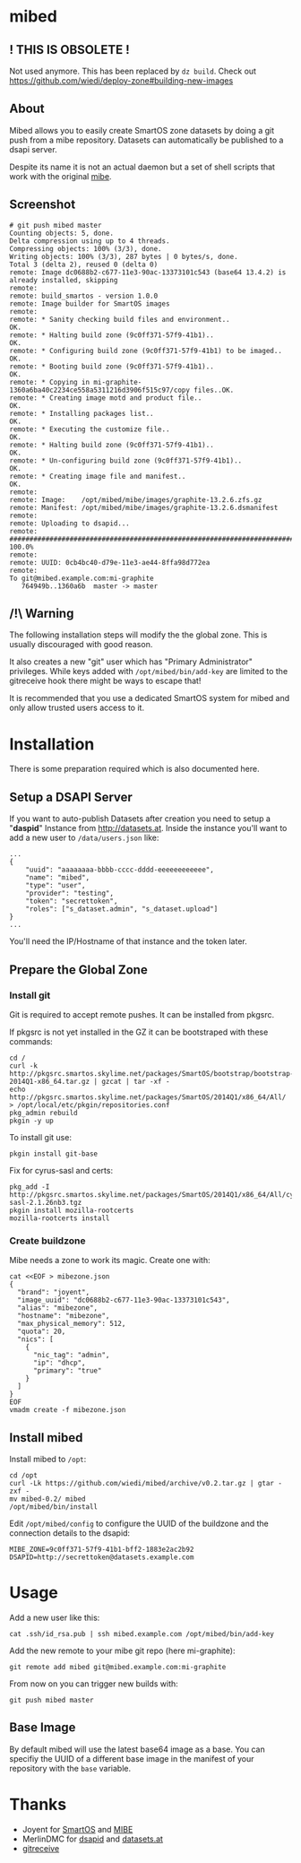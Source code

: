 # mibed

## ! THIS IS OBSOLETE !

Not used anymore. This has been replaced by `dz build`. Check out <https://github.com/wiedi/deploy-zone#building-new-images>

## About

Mibed allows you to easily create SmartOS zone datasets by doing a git push from a mibe repository.
Datasets can automatically be published to a dsapi server.

Despite its name it is not an actual daemon but a set of shell scripts that work with the original [mibe](https://github.com/joyent/mibe).

## Screenshot

	# git push mibed master
	Counting objects: 5, done.
	Delta compression using up to 4 threads.
	Compressing objects: 100% (3/3), done.
	Writing objects: 100% (3/3), 287 bytes | 0 bytes/s, done.
	Total 3 (delta 2), reused 0 (delta 0)
	remote: Image dc0688b2-c677-11e3-90ac-13373101c543 (base64 13.4.2) is already installed, skipping
	remote: 
	remote: build_smartos - version 1.0.0
	remote: Image builder for SmartOS images
	remote: 
	remote: * Sanity checking build files and environment..                       OK.
	remote: * Halting build zone (9c0ff371-57f9-41b1)..                           OK.
	remote: * Configuring build zone (9c0ff371-57f9-41b1) to be imaged..          OK.
	remote: * Booting build zone (9c0ff371-57f9-41b1)..                           OK.
	remote: * Copying in mi-graphite-1360a6ba40c2234ce558a5311216d3906f515c97/copy files..OK.
	remote: * Creating image motd and product file..                              OK.
	remote: * Installing packages list..                                          OK.
	remote: * Executing the customize file..                                      OK.
	remote: * Halting build zone (9c0ff371-57f9-41b1)..                           OK.
	remote: * Un-configuring build zone (9c0ff371-57f9-41b1)..                    OK.
	remote: * Creating image file and manifest..                                  OK.
	remote: 
	remote: Image:    /opt/mibed/mibe/images/graphite-13.2.6.zfs.gz
	remote: Manifest: /opt/mibed/mibe/images/graphite-13.2.6.dsmanifest
	remote: 
	remote: Uploading to dsapid...
	remote: ######################################################################## 100.0%
	remote: 
	remote: UUID: 0cb4bc40-d79e-11e3-ae44-8ffa98d772ea
	remote: 
	To git@mibed.example.com:mi-graphite
	   764949b..1360a6b  master -> master

## /!\ Warning

The following installation steps will modify the the global zone.
This is usually discouraged with good reason.

It also creates a new "git" user which has "Primary Administrator" privileges.
While keys added with <code>/opt/mibed/bin/add-key</code> are limited to the gitreceive hook there might be ways to escape that!

It is recommended that you use a dedicated SmartOS system for mibed and only allow trusted users access to it.

# Installation

There is some preparation required which is also documented here.

## Setup a DSAPI Server

If you want to auto-publish Datasets after creation you need to setup a "**daspid**" Instance from <http://datasets.at>.
Inside the instance you'll want to add a new user to <code>/data/users.json</code> like:

	...
	{
		"uuid": "aaaaaaaa-bbbb-cccc-dddd-eeeeeeeeeeee",
		"name": "mibed",
		"type": "user",
		"provider": "testing",
		"token": "secrettoken",
		"roles": ["s_dataset.admin", "s_dataset.upload"]
	}
	...

You'll need the IP/Hostname of that instance and the token later.

## Prepare the Global Zone

### Install git

Git is required to accept remote pushes. It can be installed from pkgsrc.

If pkgsrc is not yet installed in the GZ it can be bootstraped with these commands:

	cd /
	curl -k http://pkgsrc.smartos.skylime.net/packages/SmartOS/bootstrap/bootstrap-2014Q1-x86_64.tar.gz | gzcat | tar -xf -
	echo http://pkgsrc.smartos.skylime.net/packages/SmartOS/2014Q1/x86_64/All/ > /opt/local/etc/pkgin/repositories.conf
	pkg_admin rebuild
	pkgin -y up

To install git use:

	pkgin install git-base

Fix for cyrus-sasl and certs:

	pkg_add -I http://pkgsrc.smartos.skylime.net/packages/SmartOS/2014Q1/x86_64/All/cyrus-sasl-2.1.26nb3.tgz
	pkgin install mozilla-rootcerts
	mozilla-rootcerts install

### Create buildzone

Mibe needs a zone to work its magic. Create one with:

	cat <<EOF > mibezone.json
	{
	  "brand": "joyent",
	  "image_uuid": "dc0688b2-c677-11e3-90ac-13373101c543",
	  "alias": "mibezone",
	  "hostname": "mibezone",
	  "max_physical_memory": 512,
	  "quota": 20,
	  "nics": [
	    {
	      "nic_tag": "admin",
	      "ip": "dhcp",
	      "primary": "true"
	    }
	  ]
	}
	EOF
	vmadm create -f mibezone.json

## Install mibed

Install mibed to <code>/opt</code>:

	cd /opt
	curl -Lk https://github.com/wiedi/mibed/archive/v0.2.tar.gz | gtar -zxf -
	mv mibed-0.2/ mibed
	/opt/mibed/bin/install

Edit <code>/opt/mibed/config</code> to configure the UUID of the buildzone and the connection details to the dsapid:

	MIBE_ZONE=9c0ff371-57f9-41b1-bff2-1883e2ac2b92
	DSAPID=http://secrettoken@datasets.example.com
	
# Usage

Add a new user like this:

	cat .ssh/id_rsa.pub | ssh mibed.example.com /opt/mibed/bin/add-key

Add the new remote to your mibe git repo (here mi-graphite):

	git remote add mibed git@mibed.example.com:mi-graphite

From now on you can trigger new builds with:

	git push mibed master

## Base Image

By default mibed will use the latest base64 image as a base. You can specifiy the UUID of a different base image in the manifest of your repository with the <code>base</code> variable.

# Thanks

- Joyent for [SmartOS](http://smartos.org) and [MIBE](https://github.com/joyent/mibe)
- MerlinDMC for [dsapid](https://github.com/MerlinDMC/dsapid) and [datasets.at](http://datasets.at)
- [gitreceive](https://github.com/progrium/gitreceive)
